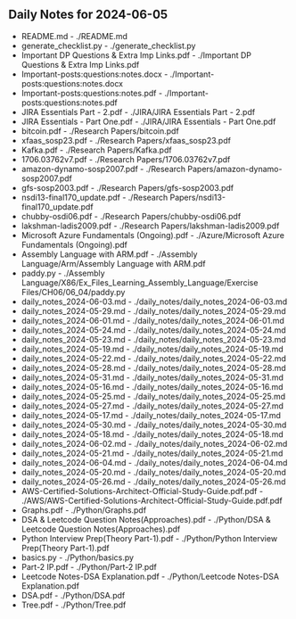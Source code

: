## Daily Notes for 2024-06-05

- README.md - ./README.md
- generate_checklist.py - ./generate_checklist.py
- Important DP Questions & Extra Imp Links.pdf - ./Important DP Questions & Extra Imp Links.pdf
- Important-posts:questions:notes.docx - ./Important-posts:questions:notes.docx
- Important-posts:questions:notes.pdf - ./Important-posts:questions:notes.pdf
- JIRA Essentials Part - 2.pdf - ./JIRA/JIRA Essentials Part - 2.pdf
- JIRA Essentials - Part One.pdf - ./JIRA/JIRA Essentials - Part One.pdf
- bitcoin.pdf - ./Research Papers/bitcoin.pdf
- xfaas_sosp23.pdf - ./Research Papers/xfaas_sosp23.pdf
- Kafka.pdf - ./Research Papers/Kafka.pdf
- 1706.03762v7.pdf - ./Research Papers/1706.03762v7.pdf
- amazon-dynamo-sosp2007.pdf - ./Research Papers/amazon-dynamo-sosp2007.pdf
- gfs-sosp2003.pdf - ./Research Papers/gfs-sosp2003.pdf
- nsdi13-final170_update.pdf - ./Research Papers/nsdi13-final170_update.pdf
- chubby-osdi06.pdf - ./Research Papers/chubby-osdi06.pdf
- lakshman-ladis2009.pdf - ./Research Papers/lakshman-ladis2009.pdf
- Microsoft Azure Fundamentals (Ongoing).pdf - ./Azure/Microsoft Azure Fundamentals (Ongoing).pdf
- Assembly Language with ARM.pdf - ./Assembly Language/Arm/Assembly Language with ARM.pdf
- paddy.py - ./Assembly Language/X86/Ex_Files_Learning_Assembly_Language/Exercise Files/CH06/06_04/paddy.py
- daily_notes_2024-06-03.md - ./daily_notes/daily_notes_2024-06-03.md
- daily_notes_2024-05-29.md - ./daily_notes/daily_notes_2024-05-29.md
- daily_notes_2024-06-01.md - ./daily_notes/daily_notes_2024-06-01.md
- daily_notes_2024-05-24.md - ./daily_notes/daily_notes_2024-05-24.md
- daily_notes_2024-05-23.md - ./daily_notes/daily_notes_2024-05-23.md
- daily_notes_2024-05-19.md - ./daily_notes/daily_notes_2024-05-19.md
- daily_notes_2024-05-22.md - ./daily_notes/daily_notes_2024-05-22.md
- daily_notes_2024-05-28.md - ./daily_notes/daily_notes_2024-05-28.md
- daily_notes_2024-05-31.md - ./daily_notes/daily_notes_2024-05-31.md
- daily_notes_2024-05-16.md - ./daily_notes/daily_notes_2024-05-16.md
- daily_notes_2024-05-25.md - ./daily_notes/daily_notes_2024-05-25.md
- daily_notes_2024-05-27.md - ./daily_notes/daily_notes_2024-05-27.md
- daily_notes_2024-05-17.md - ./daily_notes/daily_notes_2024-05-17.md
- daily_notes_2024-05-30.md - ./daily_notes/daily_notes_2024-05-30.md
- daily_notes_2024-05-18.md - ./daily_notes/daily_notes_2024-05-18.md
- daily_notes_2024-06-02.md - ./daily_notes/daily_notes_2024-06-02.md
- daily_notes_2024-05-21.md - ./daily_notes/daily_notes_2024-05-21.md
- daily_notes_2024-06-04.md - ./daily_notes/daily_notes_2024-06-04.md
- daily_notes_2024-05-20.md - ./daily_notes/daily_notes_2024-05-20.md
- daily_notes_2024-05-26.md - ./daily_notes/daily_notes_2024-05-26.md
- AWS-Certified-Solutions-Architect-Official-Study-Guide.pdf.pdf - ./AWS/AWS-Certified-Solutions-Architect-Official-Study-Guide.pdf.pdf
- Graphs.pdf - ./Python/Graphs.pdf
- DSA & Leetcode Question Notes(Approaches).pdf - ./Python/DSA & Leetcode Question Notes(Approaches).pdf
- Python Interview Prep(Theory Part-1).pdf - ./Python/Python Interview Prep(Theory Part-1).pdf
- basics.py - ./Python/basics.py
- Part-2 IP.pdf - ./Python/Part-2 IP.pdf
- Leetcode Notes-DSA Explanation.pdf - ./Python/Leetcode Notes-DSA Explanation.pdf
- DSA.pdf - ./Python/DSA.pdf
- Tree.pdf - ./Python/Tree.pdf
